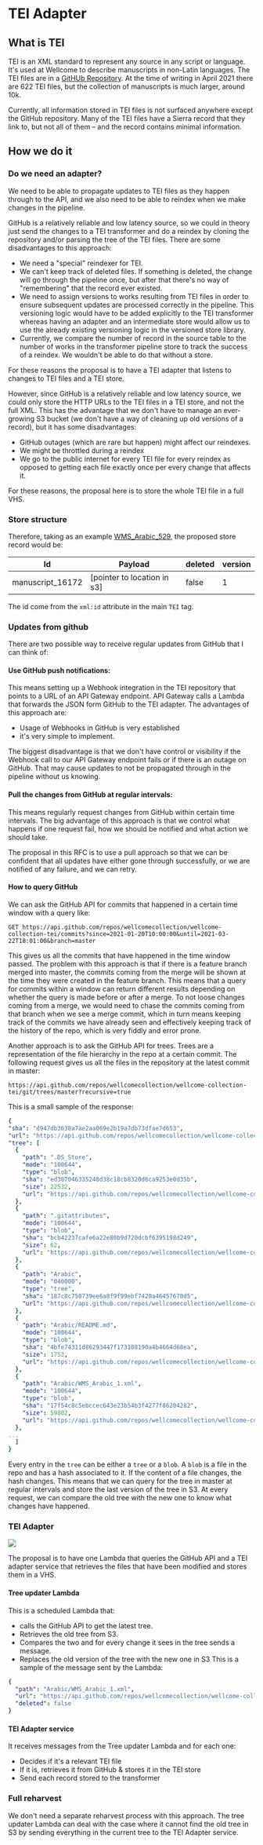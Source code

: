 # TEI Adapter

## What is TEI

TEI is an XML standard to represent any source in any script or language. 
It's used at Wellcome to describe manuscripts in non-Latin languages.
The TEI files are in a [GitHUb Repository](https://github.com/wellcomecollection/wellcome-collection-tei). At the 
time of writing in April 2021 there are 622 TEI files, but the collection of manuscripts is much larger, around 10k.

Currently, all information stored in TEI files is not surfaced anywhere except the GitHub repository. 
Many of the TEI files have a Sierra record that they link to, but not all of them – and the record contains minimal information. 
## How we do it
### Do we need an adapter?

We need to be able to propagate updates to TEI files as they happen through to the API, and we also need to be able to
reindex when we make changes in the pipeline. 

GitHub is a relatively reliable and low latency source, so we could in theory just send the changes to a TEI transformer 
and do a reindex by cloning the repository and/or parsing the tree of the TEI files. 
There are some disadvantages to this approach:
- We need a "special" reindexer for TEI.
- We can't keep track of deleted files. If something is deleted, the change will go through the pipeline once, 
  but after that there's no way of "remembering" that the record ever existed.
- We need to assign versions to works resulting from TEI files in order to ensure subsequent updates are 
  processed correctly in the pipeline. This versioning logic would have to be added explicitly to the 
  TEI transformer whereas having an adapter and an intermediate store would allow us to use the already existing versioning
  logic in the versioned store library.
- Currently, we compare the number of record in the source table to the number of works in the transformer pipeline store
  to track the success of a reindex. We wouldn't be able to do that without a store.

For these reasons the proposal is to have a TEI adapter that listens to changes to TEI files and a TEI store.

However, since GitHub is a relatively reliable and low latency source, we  could only store the HTTP URLs
to the TEI files in a TEI store, and not the full XML. This has the advantage that we don't have to manage an 
ever-growing S3 bucket (we don't have a way of cleaning up old versions of a record), but it has some disadvantages:
- GitHub outages (which are rare but happen) might affect our reindexes.
- We might be throttled during a reindex
- We go to the public internet for every TEI file for every reindex as opposed to getting each file exactly once 
  per every change that affects it.
  
For these reasons, the proposal here is to store the whole TEI file in a full VHS.
### Store structure

Therefore, taking as an example
[WMS_Arabic_529](https://github.com/wellcomecollection/wellcome-collection-tei/blob/master/Arabic/WMS_Arabic_529.xml), 
the proposed store record would be:

| Id | Payload | deleted  | version |
| --- | ------- | -------| --------|
| manuscript_16172 | [pointer to location in s3] | false | 1 |

The id come from the `xml:id` attribute in the main `TEI` tag.

### Updates from github

There are two possible way to receive regular updates from GitHub that I can think of:

#### Use GitHub push notifications:
  
This means setting up a Webhook integration in the TEI repository that points to a URL of an API Gateway endpoint. 
API Gateway calls a Lambda that forwards the JSON form GitHub to the TEI adapter. The advantages of this approach are: 
- Usage of Webhooks in GitHub is very established 
- it's very simple to implement. 

The biggest disadvantage is that we don't have control or visibility if the Webhook call to our API Gateway endpoint
  fails or if there is an outage on GitHub. That may cause updates to not be propagated through in the pipeline
  without us knowing.

#### Pull the changes from GitHub at regular intervals:
  
This means regularly request changes from GitHub within certain time intervals. 
The big advantage of this approach is that we control what happens if one request fail, how we should be notified
and what action we should take.

The proposal in this RFC is to use a pull approach so that we can be confident that all updates have either gone through
successfully, or we are notified of any failure, and we can retry.

#### How to query GitHub

We can ask the GitHub API for commits that happened in a certain time window with a query like: 
``` 
GET https://api.github.com/repos/wellcomecollection/wellcome-collection-tei/commits?since=2021-01-20T10:00:00&until=2021-03-22T18:01:00&branch=master
```
This gives us all the commits that have happened in the time window passed. 
The problem with this approach is that if there is a feature branch merged into master, the commits 
coming from the merge will be shown at the time they were created in the feature branch. This means that a query for 
commits within a window can return different results depending on whether the query is made before or after a merge. 
To not loose changes coming from a merge, we would need to chase the commits coming from that branch when we see a merge commit, 
which in turn means keeping track of the commits we have already seen and effectively keeping track of the
history of the repo, which is very fiddly and error prone.

Another approach is to ask the GitHub API for trees. Trees are a representation of the file hierarchy in the repo at a 
certain commit. The following request gives us all the files in the repository at the latest commit in master:
```
https://api.github.com/repos/wellcomecollection/wellcome-collection-tei/git/trees/master?recursive=true
```

This is a small sample of the response:
```yaml
{
"sha": "d947db3638a7ae2aa069e2b19a7db73dfae7d653",
"url": "https://api.github.com/repos/wellcomecollection/wellcome-collection-tei/git/trees/d947db3638a7ae2aa069e2b19a7db73dfae7d653",
"tree": [
  {
    "path": ".DS_Store",
    "mode": "100644",
    "type": "blob",
    "sha": "ed307046335248d38c18cb8320d6ca9253e0d35b",
    "size": 22532,
    "url": "https://api.github.com/repos/wellcomecollection/wellcome-collection-tei/git/blobs/ed307046335248d38c18cb8320d6ca9253e0d35b"
  },
  {
    "path": ".gitattributes",
    "mode": "100644",
    "type": "blob",
    "sha": "bcb42237cafe6a22e80b9d720dcbf6395198d249",
    "size": 62,
    "url": "https://api.github.com/repos/wellcomecollection/wellcome-collection-tei/git/blobs/bcb42237cafe6a22e80b9d720dcbf6395198d249"
  },
  {
    "path": "Arabic",
    "mode": "040000",
    "type": "tree",
    "sha": "187c8c750739ee6a8f9f99ebf7420a46457670d5",
    "url": "https://api.github.com/repos/wellcomecollection/wellcome-collection-tei/git/trees/187c8c750739ee6a8f9f99ebf7420a46457670d5"
  },
  {
    "path": "Arabic/README.md",
    "mode": "100644",
    "type": "blob",
    "sha": "4bfe74311d86293447f173108190a4b4664d68ea",
    "size": 1753,
    "url": "https://api.github.com/repos/wellcomecollection/wellcome-collection-tei/git/blobs/4bfe74311d86293447f173108190a4b4664d68ea"
  },
  {
    "path": "Arabic/WMS_Arabic_1.xml",
    "mode": "100644",
    "type": "blob",
    "sha": "17f54c8c5ebccec643e23b54b3f4277f86204282",
    "size": 59802,
    "url": "https://api.github.com/repos/wellcomecollection/wellcome-collection-tei/git/blobs/17f54c8c5ebccec643e23b54b3f4277f86204282"
  },
...
  ]
}
```
Every entry in the `tree` can be either a `tree` or a `blob`. A `blob` is a file in the repo and has a hash associated to it. 
If the content of a file changes, the hash changes. 
This means that we can query for the tree in master at regular intervals and store the last version of the tree in S3. 
At every request, we can compare the old tree with the new one to know what changes have happened.
### TEI Adapter
![](tei_adapter_stack.png)

The proposal is to have one Lambda that queries the GitHub API and a TEI adapter service that retrieves the files that 
have been modified and stores them in a VHS.
#### Tree updater Lambda 

This is a scheduled Lambda that:
  
- calls the GitHub API to get the latest tree.
- Retrieves the old tree from S3.
- Compares the two and for every change it sees in the tree sends a message.
- Replaces the old version of the tree with the new one in S3
This is a sample of the message sent by the Lambda:
```yaml
{
  "path": "Arabic/WMS_Arabic_1.xml",
  "url": "https://api.github.com/repos/wellcomecollection/wellcome-collection-tei/git/blobs/17f54c8c5ebccec643e23b54b3f4277f86204282",
  "deleted": false 
}
```

####  TEI Adapter service

It receives messages from the Tree updater Lambda and for each one:

- Decides if it's a relevant TEI file
- If it is, retrieves it from GitHub & stores it in the TEI store
- Send each record stored to the transformer

### Full reharvest

We don't need a separate reharvest process with this approach. The tree updater Lambda can deal 
with the case where it cannot find the old tree in S3 by sending everything in the current tree to the TEI Adapter service.
